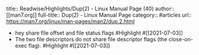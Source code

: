 title:: Readwise/Highlights/Dup(2) - Linux Manual Page (40)
author:: [[man7.org]]
full-title:: Dup(2) - Linux Manual Page
category:: #articles
url:: https://man7.org/linux/man-pages/man2/dup.2.html

- hey share file offset and file
       status flags #Highlight #[[2021-07-03]]
- The two file descriptors do not share file descriptor flags (the
       close-on-exec flag). #Highlight #[[2021-07-03]]